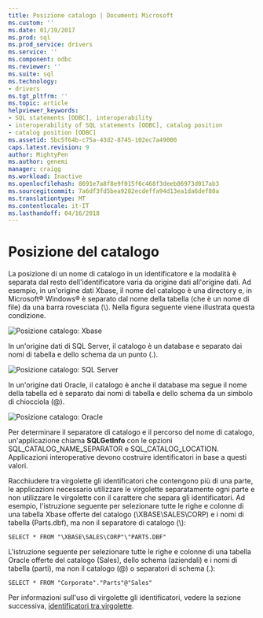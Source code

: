 ```yaml
---
title: Posizione catalogo | Documenti Microsoft
ms.custom: ''
ms.date: 01/19/2017
ms.prod: sql
ms.prod_service: drivers
ms.service: ''
ms.component: odbc
ms.reviewer: ''
ms.suite: sql
ms.technology:
- drivers
ms.tgt_pltfrm: ''
ms.topic: article
helpviewer_keywords:
- SQL statements [ODBC], interoperability
- interoperability of SQL statements [ODBC], catalog position
- catalog position [ODBC]
ms.assetid: 5bc5f64b-c75a-43d2-8745-102ec7a49000
caps.latest.revision: 9
author: MightyPen
ms.author: genemi
manager: craigg
ms.workload: Inactive
ms.openlocfilehash: 8691e7a8f8e9f015f6c468f3deeb06973d017ab3
ms.sourcegitcommit: 7a6df3fd5bea9282ecdeffa94d13ea1da6def80a
ms.translationtype: MT
ms.contentlocale: it-IT
ms.lasthandoff: 04/16/2018
---
```

# <a name="catalog-position"></a>Posizione del catalogo
La posizione di un nome di catalogo in un identificatore e la modalità è separata dal resto dell'identificatore varia da origine dati all'origine dati. Ad esempio, in un'origine dati Xbase, il nome del catalogo è una directory e, in Microsoft® Windows® è separato dal nome della tabella (che è un nome di file) da una barra rovesciata (\\). Nella figura seguente viene illustrata questa condizione.  
  
 ![Posizione catalogo: Xbase](../../../odbc/reference/develop-app/media/ch0801.gif "ch0801")  
  
 In un'origine dati di SQL Server, il catalogo è un database e separato dai nomi di tabella e dello schema da un punto (.).  
  
 ![Posizione catalogo: SQL Server](../../../odbc/reference/develop-app/media/ch0802.gif "ch0802")  
  
 In un'origine dati Oracle, il catalogo è anche il database ma segue il nome della tabella ed è separato dai nomi di tabella e dello schema da un simbolo di chiocciola (@).  
  
 ![Posizione catalogo: Oracle](../../../odbc/reference/develop-app/media/ch0803.gif "ch0803")  
  
 Per determinare il separatore di catalogo e il percorso del nome di catalogo, un'applicazione chiama **SQLGetInfo** con le opzioni SQL_CATALOG_NAME_SEPARATOR e SQL_CATALOG_LOCATION. Applicazioni interoperative devono costruire identificatori in base a questi valori.  
  
 Racchiudere tra virgolette gli identificatori che contengono più di una parte, le applicazioni necessario utilizzare le virgolette separatamente ogni parte e non utilizzare le virgolette con il carattere che separa gli identificatori. Ad esempio, l'istruzione seguente per selezionare tutte le righe e colonne di una tabella Xbase offerte del catalogo (\XBASE\SALES\CORP) e i nomi di tabella (Parts.dbf), ma non il separatore di catalogo (\\):  
  
```  
SELECT * FROM "\XBASE\SALES\CORP"\"PARTS.DBF"  
```  
  
 L'istruzione seguente per selezionare tutte le righe e colonne di una tabella Oracle offerte del catalogo (Sales), dello schema (aziendali) e i nomi di tabella (parti), ma non il catalogo (@) o separatori di schema (.):  
  
```  
SELECT * FROM "Corporate"."Parts"@"Sales"  
```  
  
 Per informazioni sull'uso di virgolette gli identificatori, vedere la sezione successiva, [identificatori tra virgolette](../../../odbc/reference/develop-app/quoted-identifiers.md).

